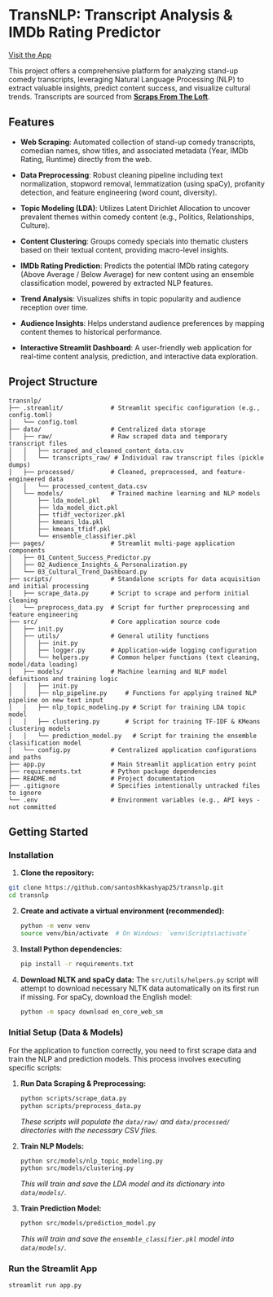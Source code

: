 # TransNLP: Transcript Analysis & IMDb Rating Predictor

[Visit the App](https://transnlp.streamlit.app/)

This project offers a comprehensive platform for analyzing stand-up comedy transcripts, leveraging Natural Language Processing (NLP) to extract valuable insights, predict content success, and visualize cultural trends. Transcripts are sourced from [**Scraps From The Loft**](https://scrapsfromtheloft.com/).

## Features

* **Web Scraping**: Automated collection of stand-up comedy transcripts, comedian names, show titles, and associated metadata (Year, IMDb Rating, Runtime) directly from the web.

* **Data Preprocessing**: Robust cleaning pipeline including text normalization, stopword removal, lemmatization (using spaCy), profanity detection, and feature engineering (word count, diversity).

* **Topic Modeling (LDA)**: Utilizes Latent Dirichlet Allocation to uncover prevalent themes within comedy content (e.g., Politics, Relationships, Culture).

* **Content Clustering**: Groups comedy specials into thematic clusters based on their textual content, providing macro-level insights.

* **IMDb Rating Prediction**: Predicts the potential IMDb rating category (Above Average / Below Average) for new content using an ensemble classification model, powered by extracted NLP features.

* **Trend Analysis**: Visualizes shifts in topic popularity and audience reception over time.

* **Audience Insights**: Helps understand audience preferences by mapping content themes to historical performance.

* **Interactive Streamlit Dashboard**: A user-friendly web application for real-time content analysis, prediction, and interactive data exploration.

## Project Structure
```
transnlp/
├── .streamlit/             # Streamlit specific configuration (e.g., config.toml)
│   └── config.toml
├── data/                   # Centralized data storage
│   ├── raw/                # Raw scraped data and temporary transcript files
│   │   ├── scraped_and_cleaned_content_data.csv
│   │   └── transcripts_raw/ # Individual raw transcript files (pickle dumps)
│   ├── processed/          # Cleaned, preprocessed, and feature-engineered data
│   │   └── processed_content_data.csv
│   └── models/             # Trained machine learning and NLP models
│       ├── lda_model.pkl
│       ├── lda_model_dict.pkl
│       ├── tfidf_vectorizer.pkl
│       ├── kmeans_lda.pkl
│       ├── kmeans_tfidf.pkl
│       └── ensemble_classifier.pkl
├── pages/                  # Streamlit multi-page application components
│   ├── 01_Content_Success_Predictor.py
│   ├── 02_Audience_Insights_&_Personalization.py
│   └── 03_Cultural_Trend_Dashboard.py
├── scripts/                # Standalone scripts for data acquisition and initial processing
│   ├── scrape_data.py      # Script to scrape and perform initial cleaning
│   └── preprocess_data.py  # Script for further preprocessing and feature engineering
├── src/                    # Core application source code
│   ├── init.py
│   ├── utils/              # General utility functions
│   │   ├── init.py
│   │   ├── logger.py       # Application-wide logging configuration
│   │   └── helpers.py      # Common helper functions (text cleaning, model/data loading)
│   ├── models/             # Machine learning and NLP model definitions and training logic
│   │   ├── init.py
│   │   ├── nlp_pipeline.py     # Functions for applying trained NLP pipeline on new text input
│   │   ├── nlp_topic_modeling.py # Script for training LDA topic model
│   │   ├── clustering.py       # Script for training TF-IDF & KMeans clustering models
│   │   └── prediction_model.py   # Script for training the ensemble classification model
│   └── config.py           # Centralized application configurations and paths
├── app.py                  # Main Streamlit application entry point
├── requirements.txt        # Python package dependencies
├── README.md               # Project documentation
├── .gitignore              # Specifies intentionally untracked files to ignore
└── .env                    # Environment variables (e.g., API keys - not committed
```
## Getting Started

### Installation

1.  **Clone the repository:**
```bash
git clone https://github.com/santoshkkashyap25/transnlp.git
cd transnlp
```

2.  **Create and activate a virtual environment (recommended):**

    ```bash
    python -m venv venv
    source venv/bin/activate  # On Windows: `venv\Scripts\activate`


    ```

3.  **Install Python dependencies:**

    ```bash
    pip install -r requirements.txt


    ```

4.  **Download NLTK and spaCy data:**
    The `src/utils/helpers.py` script will attempt to download necessary NLTK data automatically on its first run if missing.
    For spaCy, download the English model:

    ```bash
    python -m spacy download en_core_web_sm


    ```

### Initial Setup (Data & Models)

For the application to function correctly, you need to first scrape data and train the NLP and prediction models. This process involves executing specific scripts:

1.  **Run Data Scraping & Preprocessing:**

    ```bash
    python scripts/scrape_data.py
    python scripts/preprocess_data.py


    ```

    *These scripts will populate the `data/raw/` and `data/processed/` directories with the necessary CSV files.*

2.  **Train NLP Models:**

    ```bash
    python src/models/nlp_topic_modeling.py
    python src/models/clustering.py


    ```

    *This will train and save the LDA model and its dictionary into `data/models/`.*

3.  **Train Prediction Model:**

    ```bash
    python src/models/prediction_model.py


    ```

    *This will train and save the `ensemble_classifier.pkl` model into `data/models/`.*

### Run the Streamlit App

```bash
streamlit run app.py

```